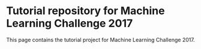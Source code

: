 # Tutorial repository for Machine Learning Challenge 2017

This page contains the tutorial project for Machine Learning Challenge 2017.
